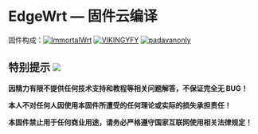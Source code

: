 <h1>EdgeWrt — 固件云编译</h1>

固件构成：[![ImmortalWrt](https://img.shields.io/badge/ImmortalWrt-ImmortalWrt-ff69b4.svg?style=flat&logo=appveyor)](https://github.com/immortalwrt/immortalwrt)  [![VIKINGYFY](https://img.shields.io/badge/IPQ-VIKINGYFY-32C955.svg?style=flat&logo=appveyor)](https://github.com/VIKINGYFY/immortalwrt)  [![padavanonly](https://img.shields.io/badge/MTK-padavanonly-9588ff.svg?style=flat&logo=appveyor)](https://github.com/padavanonly/immortalwrt-mt798x-6.6)

## 特别提示 [![](https://img.shields.io/badge/-个人免责声明-FFFFFF.svg)](#特别提示-)

 **因精力有限不提供任何技术支持和教程等相关问题解答，不保证完全无 BUG！**

 **本人不对任何人因使用本固件所遭受的任何理论或实际的损失承担责任！**

 **本固件禁止用于任何商业用途，请务必严格遵守国家互联网使用相关法律规定！**

